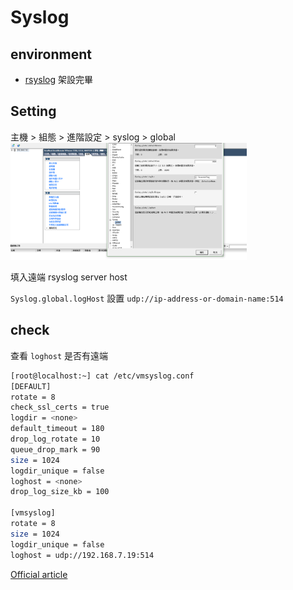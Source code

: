 # Syslog

## environment
- [rsyslog](https://github.com/CCH0124/Business/blob/master/ubuntu/rsyslog.md) 架設完畢

## Setting

主機 > 組態 > 進階設定 > syslog > global  
<img src="./img/setting-01.png" alt="syslog" height="75%" width="75%">

填入遠端 rsyslog server host

`Syslog.global.logHost` 設置 `udp://ip-address-or-domain-name:514`

## check

查看 `loghost` 是否有遠端
```bash
[root@localhost:~] cat /etc/vmsyslog.conf
[DEFAULT]
rotate = 8
check_ssl_certs = true
logdir = <none>
default_timeout = 180
drop_log_rotate = 10
queue_drop_mark = 90
size = 1024
logdir_unique = false
loghost = <none>
drop_log_size_kb = 100

[vmsyslog]
rotate = 8
size = 1024
logdir_unique = false
loghost = udp://192.168.7.19:514
```

[Official article](https://docs.vmware.com/tw/VMware-vSphere/6.5/com.vmware.vsphere.monitoring.doc/GUID-9F67DB52-F469-451F-B6C8-DAE8D95976E7.html)
